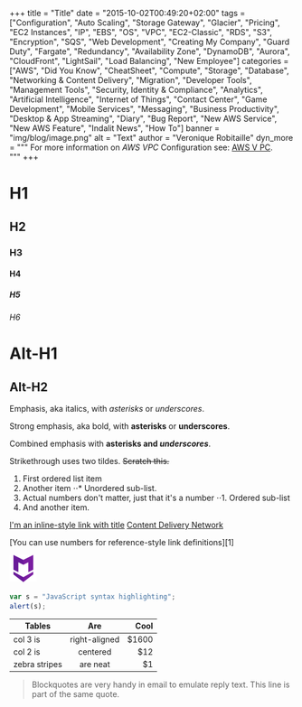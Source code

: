+++
title = "Title"
date = "2015-10-02T00:49:20+02:00"
tags = ["Configuration", "Auto Scaling", "Storage Gateway", "Glacier", "Pricing", "EC2 Instances", "IP", "EBS", "OS", "VPC", "EC2-Classic", "RDS", "S3", "Encryption", "SQS", "Web Development", "Creating My Company", "Guard Duty", "Fargate", "Redundancy", "Availability Zone", "DynamoDB", "Aurora", "CloudFront", "LightSail", "Load Balancing", "New Employee"]
categories = ["AWS", "Did You Know", "CheatSheet", "Compute", "Storage", "Database", "Networking & Content Delivery", "Migration", "Developer Tools", "Management Tools", "Security, Identity & Compliance", "Analytics", "Artificial Intelligence", "Internet of Things", "Contact Center", "Game Development", "Mobile Services", "Messaging", "Business Productivity", "Desktop & App Streaming", "Diary", "Bug Report", "New AWS Service", "New AWS Feature", "Indalit News", "How To"]
banner = "img/blog/image.png"
alt = "Text"
author = "Veronique Robitaille"
dyn_more = """
For more information on <i>AWS VPC</i> Configuration see: <a href="http://docs.a
ws.amazon.com/AmazonVPC/latest/UserGuide/VPC_Subnets.html" target="_blank">AWS V
PC</a>.           
"""
+++



# H1
## H2
### H3
#### H4
##### H5
###### H6

Alt-H1
======

Alt-H2
------

Emphasis, aka italics, with *asterisks* or _underscores_.

Strong emphasis, aka bold, with **asterisks** or __underscores__.

Combined emphasis with **asterisks and _underscores_**.

Strikethrough uses two tildes. ~~Scratch this.~~

1. First ordered list item
2. Another item
⋅⋅* Unordered sub-list. 
1. Actual numbers don't matter, just that it's a number
⋅⋅1. Ordered sub-list
4. And another item.

[I'm an inline-style link with title](https://www.google.com "Google's Homepage")
<a href="https://en.wikipedia.org/wiki/Content_delivery_network" target="_blank">Content Delivery Network</a>

[You can use numbers for reference-style link definitions][1]

![alt text](https://github.com/adam-p/markdown-here/raw/master/src/common/images/icon48.png "Logo Title Text 1")


```javascript
var s = "JavaScript syntax highlighting";
alert(s);
```

| Tables        | Are           | Cool  |
| ------------- |:-------------:| -----:|
| col 3 is      | right-aligned | $1600 |
| col 2 is      | centered      |   $12 |
| zebra stripes | are neat      |    $1 |


> Blockquotes are very handy in email to emulate reply text.
> This line is part of the same quote.


